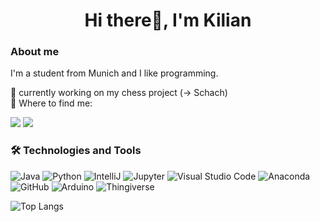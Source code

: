 <h1 align="center"> Hi there👋, I'm Kilian</h1>

### About me
I'm a student from Munich and I like programming.

🔭 currently working on my chess project (-> Schach) <br>
🎯 Where to find me:

<a href="https://discordapp.com/users/702821727004000307"><img src="https://img.shields.io/badge/dankemerkell-1A1B27?style=flat-square&logo=discord"></a>
<a href="https://www.thingiverse.com/ki_li06/designs"><img src="https://img.shields.io/badge/ki_li06-1A1B27?style=flat-square&logo=thingiverse"></a>

### 🛠  Technologies and Tools
![Java](https://img.shields.io/badge/-Java-informational?style=flat-square&logo=java&logoColor=white&color=eb2d2f)
![Python](https://img.shields.io/badge/Python-3776AB?style=flat-square&logo=python&logoColor=white&color=3776AB)
![IntelliJ](https://img.shields.io/badge/IntelliJ-000000?style=flat-square&logo=intellij-idea&logoColor=white&color=000000)
![Jupyter](https://img.shields.io/static/v1?style=flat-square&message=Jupyter&color=F37626&logo=Jupyter&logoColor=FFFFFF&label=)
![Visual Studio Code](https://img.shields.io/static/v1?style=flat-square&message=Visual+Studio+Code&color=007ACC&logo=Visual+Studio+Code&logoColor=FFFFFF&label=)
![Anaconda](https://img.shields.io/static/v1?style=flat-square&message=Anaconda&color=44A833&logo=Anaconda&logoColor=FFFFFF&label=)
![GitHub](https://img.shields.io/badge/-GitHub-181717?style=flat-square&logo=github)
![Arduino](https://img.shields.io/badge/Arduino-00979D?style=flat-square&logo=Arduino&logoColor=white&color=00979D)
![Thingiverse](https://img.shields.io/static/v1?style=flat-square&message=Thingiverse&color=248BFB&logo=Thingiverse&logoColor=FFFFFF&label=)

![Top Langs](https://github-readme-stats.vercel.app/api/top-langs/?username=ki-li06&theme=tokyonight&layout=compact)



<!--
**ki-li06/ki-li06** is a ✨ _special_ ✨ repository because its `README.md` (this file) appears on your GitHub profile.


- 🌱 I’m currently learning ...
- 🤔 I’m looking for help with ...
- 💬 Ask me about ...
- 📫 How to reach me: ...
- 😄 Pronouns: ...
- ⚡ Fun fact: ...
-->

